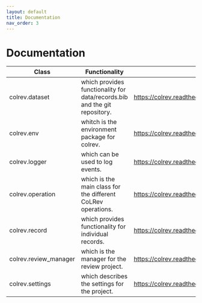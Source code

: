 ```yaml
---
layout: default
title: Documentation
nav_order: 3
---
```

# Documentation

| Class                 | Functionality                                                             | Documentation                                                                               |
|-----------------------|---------------------------------------------------------------------------|---------------------------------------------------------------------------------------------|
| colrev.dataset        | which provides functionality for data/records.bib and the git repository. | https://colrev.readthedocs.io/en/latest/foundations/_autosummary/colrev.dataset.html        |
| colrev.env            | whitch is the environment package for colrev.                             | https://colrev.readthedocs.io/en/latest/foundations/_autosummary/colrev.env.html            |
| colrev.logger         | which can be used to log events.                                          | https://colrev.readthedocs.io/en/latest/foundations/_autosummary/colrev.logger.html         |
| colrev.operation      | which is the main class for the different CoLRev operations.              | https://colrev.readthedocs.io/en/latest/foundations/_autosummary/colrev.operation.html      |
| colrev.record         | which provides functionality for individual records.                      | https://colrev.readthedocs.io/en/latest/foundations/_autosummary/colrev.record.html         |
| colrev.review_manager | which is the manager for the review project.                              | https://colrev.readthedocs.io/en/latest/foundations/_autosummary/colrev.review_manager.html |
| colrev.settings       | which describes the settings for the project.                             | https://colrev.readthedocs.io/en/latest/foundations/_autosummary/colrev.settings.html       |
